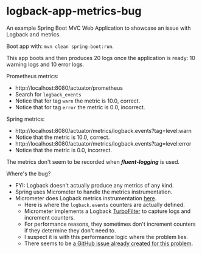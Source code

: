 # logback-app-metrics-bug

An example Spring Boot MVC Web Application to showcase an issue with Logback and metrics.

Boot app with: `mvn clean spring-boot:run`.

This app boots and then produces 20 logs once the application is ready: 10 warning logs and 10 error logs.

Prometheus metrics:

- http://localhost:8080/actuator/prometheus
- Search for `logback_events`
- Notice that for tag `warn` the metric is 10.0, correct.
- Notice that for tag `error` the metric is 0.0, incorrect.

Spring metrics:

- http://localhost:8080/actuator/metrics/logback.events?tag=level:warn
- Notice that the metric is 10.0, correct.
- http://localhost:8080/actuator/metrics/logback.events?tag=level:error
- Notice that the metric is 0.0, incorrect.

The metrics don't seem to be recorded when _**fluent-logging**_ is used.

Where's the bug?

- FYI: Logback doesn't actually produce any metrics of any kind.
- Spring uses Micrometer to handle the metrics instrumentation.
- Micrometer does Logback metrics instrumentation [here](https://github.com/micrometer-metrics/micrometer/blob/main/micrometer-core/src/main/java/io/micrometer/core/instrument/binder/logging/LogbackMetrics.java).
  - Here is where the `logback.events` counters are actually defined.
  - Micrometer implements a Logback [TurboFilter](https://logback.qos.ch/manual/filters.html#TurboFilter) to capture logs and increment counters.
  - For performance reasons, they sometimes don't increment counters if they determine they don't need to.
  - I suspect it is with this performance logic where the problem lies.
  - There seems to be [a GitHub issue already created for this problem](https://github.com/micrometer-metrics/micrometer/issues/4404).
